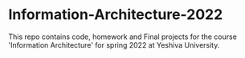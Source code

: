 # Information-Architecture-2022
This repo contains code, homework and Final projects for the course 'Information Architecture' for spring 2022 at Yeshiva University.
